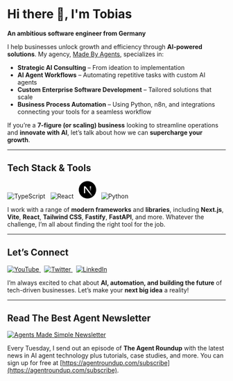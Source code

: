 # Hi there 👋, I'm Tobias

**An ambitious software engineer from Germany**

I help businesses unlock growth and efficiency through **AI-powered solutions**. My agency, [Made By Agents](https://www.madebyagents.com/), specializes in:

- **Strategic AI Consulting** – From ideation to implementation
- **AI Agent Workflows** – Automating repetitive tasks with custom AI agents
- **Custom Enterprise Software Development** – Tailored solutions that scale
- **Business Process Automation** – Using Python, n8n, and integrations connecting your tools for a seamless workflow

If you’re a **7-figure (or scaling) business** looking to streamline operations and **innovate with AI**, let’s talk about how we can **supercharge your growth**.

---

## Tech Stack & Tools

<div>
  <img src="https://upload.wikimedia.org/wikipedia/commons/thumb/4/4c/Typescript_logo_2020.svg/2048px-Typescript_logo_2020.svg.png" alt="TypeScript" style="height: 40px; width: auto;" title="TypeScript"/>
  &nbsp;
  <img src="https://logos-download.com/wp-content/uploads/2016/09/React_logo_logotype_emblem.png" alt="React" style="height: 40px; width: auto;" title="React"/>
  &nbsp;
  <img src="https://github.com/marcbruederlin/vscode-next-icons/raw/HEAD/marketplace-icon.png" alt="Next.js" style="height: 40px; width: auto;" title="Next.js"/>
  &nbsp;
  <img src="https://s3.dualstack.us-east-2.amazonaws.com/pythondotorg-assets/media/community/logos/python-logo-only.png" alt="Python" style="height: 40px; width: auto;" title="Python"/>
</div>

I work with a range of **modern frameworks** and **libraries**, including **Next.js**, **Vite**, **React**, **Tailwind CSS**, **Fastify**, **FastAPI**, and more. Whatever the challenge, I’m all about finding the right tool for the job.

---

## Let’s Connect

<div>
  <a href="https://youtube.com/@madebyagents" title="Follow me on YouTube">
    <img src="https://upload.wikimedia.org/wikipedia/commons/thumb/0/09/YouTube_full-color_icon_%282017%29.svg/2560px-YouTube_full-color_icon_%282017%29.svg.png" alt="YouTube" style="height: 40px; width: auto;"/>
  </a>
  &nbsp;
  <a href="https://x.com/tobiaswup" title="Follow me on X">
    <img src="https://upload.wikimedia.org/wikipedia/commons/thumb/5/5a/X_icon_2.svg/1483px-X_icon_2.svg.png" alt="Twitter" style="height: 40px; width: auto;"/>
  </a>
  &nbsp;
  <a href="https://linkedin.com/in/tobias-wupperfeld" title="Connect with me on LinkedIn">
    <img src="https://upload.wikimedia.org/wikipedia/commons/thumb/8/81/LinkedIn_icon.svg/2048px-LinkedIn_icon.svg.png" alt="LinkedIn" style="height: 40px; width: auto;"/>
  </a>
</div>

I’m always excited to chat about **AI, automation, and building the future** of tech-driven businesses. Let’s make your **next big idea** a reality!

---

## Read The Best Agent Newsletter

<div>
  <a href="https://agentroundup.com/subscribe" title="Join Free">
    <img src="https://media.beehiiv.com/cdn-cgi/image/fit=scale-down,format=auto,onerror=redirect,quality=80/uploads/publication/logo/7cefbdb5-3905-47a6-b5ba-f902f999092d/thumb_favicon.png" alt="Agents Made Simple Newsletter" style="height: 40px; width: auto;"/>
  </a>
</div>

Every Tuesday, I send out an episode of **The Agent Roundup** with the latest news in AI agent technology plus tutorials, case studies, and more. You can sign up for free at [https://agentroundup.com/subscribe](https://agentroundup.com/subscribe).
